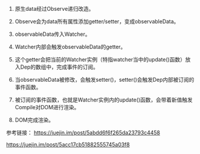 1. 原生data经过Observe递归改造。

2. Observe会为data所有属性添加getter/setter，变成observableData。

3. observableData传入Watcher。

4. Watcher内部会触发observableData的getter。

5. 这个getter会把当前的Watcher实例（特指watcher当中的update()函数）放入Dep的数组中，完成事件的订阅。

6. 当observableData被修改，会触发setter()，setter()会触发Dep内部被订阅的事件函数。

7. 被订阅的事件函数，也就是Watcher实例内的update()函数，会带着新值触发Compile对DOM进行渲染。

8. DOM完成渲染。

参考链接：
https://juejin.im/post/5abdd6f6f265da23793c4458

https://juejin.im/post/5acc17cb51882555745a03f8